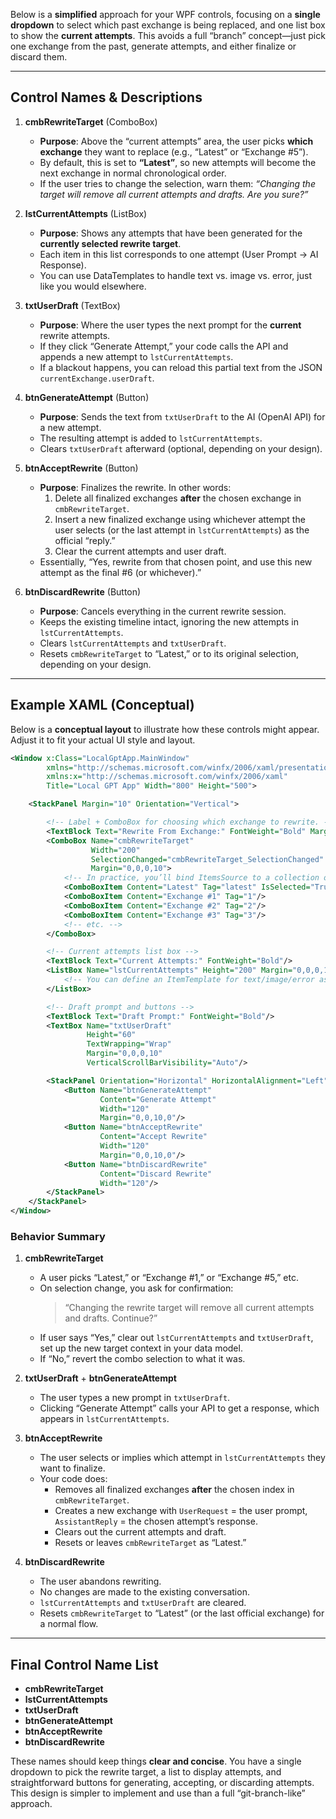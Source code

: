 ﻿<!--
UTC: 2025-01-10T03:43:46.9461860Z
-->

Below is a **simplified** approach for your WPF controls, focusing on a **single dropdown** to select which past exchange is being replaced, and one list box to show the **current attempts**. This avoids a full “branch” concept—just pick one exchange from the past, generate attempts, and either finalize or discard them.

---

## Control Names & Descriptions

1. **cmbRewriteTarget** (ComboBox)
   - **Purpose**: Above the “current attempts” area, the user picks **which exchange** they want to replace (e.g., “Latest” or “Exchange #5”).
   - By default, this is set to **“Latest”**, so new attempts will become the next exchange in normal chronological order.
   - If the user tries to change the selection, warn them: *“Changing the target will remove all current attempts and drafts. Are you sure?”*

2. **lstCurrentAttempts** (ListBox)
   - **Purpose**: Shows any attempts that have been generated for the **currently selected rewrite target**.
   - Each item in this list corresponds to one attempt (User Prompt -> AI Response).
   - You can use DataTemplates to handle text vs. image vs. error, just like you would elsewhere.

3. **txtUserDraft** (TextBox)
   - **Purpose**: Where the user types the next prompt for the **current** rewrite attempts.
   - If they click “Generate Attempt,” your code calls the API and appends a new attempt to `lstCurrentAttempts`.
   - If a blackout happens, you can reload this partial text from the JSON `currentExchange.userDraft`.

4. **btnGenerateAttempt** (Button)
   - **Purpose**: Sends the text from `txtUserDraft` to the AI (OpenAI API) for a new attempt.
   - The resulting attempt is added to `lstCurrentAttempts`.
   - Clears `txtUserDraft` afterward (optional, depending on your design).

5. **btnAcceptRewrite** (Button)
   - **Purpose**: Finalizes the rewrite. In other words:
     1. Delete all finalized exchanges **after** the chosen exchange in `cmbRewriteTarget`.
     2. Insert a new finalized exchange using whichever attempt the user selects (or the last attempt in `lstCurrentAttempts`) as the official “reply.”
     3. Clear the current attempts and user draft.
   - Essentially, “Yes, rewrite from that chosen point, and use this new attempt as the final #6 (or whichever).”

6. **btnDiscardRewrite** (Button)
   - **Purpose**: Cancels everything in the current rewrite session.
   - Keeps the existing timeline intact, ignoring the new attempts in `lstCurrentAttempts`.
   - Clears `lstCurrentAttempts` and `txtUserDraft`.
   - Resets `cmbRewriteTarget` to “Latest,” or to its original selection, depending on your design.

---

## Example XAML (Conceptual)

Below is a **conceptual layout** to illustrate how these controls might appear. Adjust it to fit your actual UI style and layout.

```xml
<Window x:Class="LocalGptApp.MainWindow"
        xmlns="http://schemas.microsoft.com/winfx/2006/xaml/presentation"
        xmlns:x="http://schemas.microsoft.com/winfx/2006/xaml"
        Title="Local GPT App" Width="800" Height="500">

    <StackPanel Margin="10" Orientation="Vertical">

        <!-- Label + ComboBox for choosing which exchange to rewrite. -->
        <TextBlock Text="Rewrite From Exchange:" FontWeight="Bold" Margin="0,0,0,5"/>
        <ComboBox Name="cmbRewriteTarget"
                  Width="200"
                  SelectionChanged="cmbRewriteTarget_SelectionChanged"
                  Margin="0,0,0,10">
            <!-- In practice, you’ll bind ItemsSource to a collection of exchange references. -->
            <ComboBoxItem Content="Latest" Tag="latest" IsSelected="True"/>
            <ComboBoxItem Content="Exchange #1" Tag="1"/>
            <ComboBoxItem Content="Exchange #2" Tag="2"/>
            <ComboBoxItem Content="Exchange #3" Tag="3"/>
            <!-- etc. -->
        </ComboBox>

        <!-- Current attempts list box -->
        <TextBlock Text="Current Attempts:" FontWeight="Bold"/>
        <ListBox Name="lstCurrentAttempts" Height="200" Margin="0,0,0,10">
            <!-- You can define an ItemTemplate for text/image/error as needed. -->
        </ListBox>

        <!-- Draft prompt and buttons -->
        <TextBlock Text="Draft Prompt:" FontWeight="Bold"/>
        <TextBox Name="txtUserDraft"
                 Height="60"
                 TextWrapping="Wrap"
                 Margin="0,0,0,10"
                 VerticalScrollBarVisibility="Auto"/>

        <StackPanel Orientation="Horizontal" HorizontalAlignment="Left">
            <Button Name="btnGenerateAttempt"
                    Content="Generate Attempt"
                    Width="120"
                    Margin="0,0,10,0"/>
            <Button Name="btnAcceptRewrite"
                    Content="Accept Rewrite"
                    Width="120"
                    Margin="0,0,10,0"/>
            <Button Name="btnDiscardRewrite"
                    Content="Discard Rewrite"
                    Width="120"/>
        </StackPanel>
    </StackPanel>
</Window>
```

### Behavior Summary

1. **cmbRewriteTarget**
   - A user picks “Latest,” or “Exchange #1,” or “Exchange #5,” etc.
   - On selection change, you ask for confirmation:
     > “Changing the rewrite target will remove all current attempts and drafts. Continue?”
   - If user says “Yes,” clear out `lstCurrentAttempts` and `txtUserDraft`, set up the new target context in your data model.
   - If “No,” revert the combo selection to what it was.

2. **txtUserDraft** + **btnGenerateAttempt**
   - The user types a new prompt in `txtUserDraft`.
   - Clicking “Generate Attempt” calls your API to get a response, which appears in `lstCurrentAttempts`.

3. **btnAcceptRewrite**
   - The user selects or implies which attempt in `lstCurrentAttempts` they want to finalize.
   - Your code does:
     - Removes all finalized exchanges **after** the chosen index in `cmbRewriteTarget`.
     - Creates a new exchange with `UserRequest` = the user prompt, `AssistantReply` = the chosen attempt’s response.
     - Clears out the current attempts and draft.
     - Resets or leaves `cmbRewriteTarget` as “Latest.”

4. **btnDiscardRewrite**
   - The user abandons rewriting.
   - No changes are made to the existing conversation.
   - `lstCurrentAttempts` and `txtUserDraft` are cleared.
   - Resets `cmbRewriteTarget` to “Latest” (or the last official exchange) for a normal flow.

---

## Final Control Name List

- **cmbRewriteTarget**
- **lstCurrentAttempts**
- **txtUserDraft**
- **btnGenerateAttempt**
- **btnAcceptRewrite**
- **btnDiscardRewrite**

These names should keep things **clear and concise**. You have a single dropdown to pick the rewrite target, a list to display attempts, and straightforward buttons for generating, accepting, or discarding attempts. This design is simpler to implement and use than a full “git-branch-like” approach.

